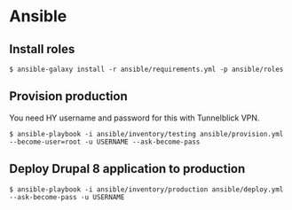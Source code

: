 # Ansible

## Install roles

```
$ ansible-galaxy install -r ansible/requirements.yml -p ansible/roles
```

## Provision production

You need HY username and password for this with Tunnelblick VPN.

```
$ ansible-playbook -i ansible/inventory/testing ansible/provision.yml --become-user=root -u USERNAME --ask-become-pass
```

## Deploy Drupal 8 application to production

```
$ ansible-playbook -i ansible/inventory/production ansible/deploy.yml --ask-become-pass -u USERNAME
```
